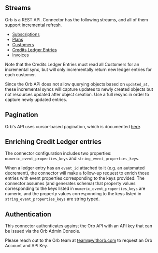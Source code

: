 ## Streams

Orb is a REST API. Connector has the following streams, and all of them support incremental refresh.

- [Subscriptions](https://docs.withorb.com/reference/list-subscriptions)
- [Plans](https://docs.withorb.com/reference/list-plans)
- [Customers](https://docs.withorb.com/reference/list-customers)
- [Credits Ledger Entries](https://docs.withorb.com/reference/view-credits-ledger)
- [Invoices](https://docs.withorb.com/docs/orb-docs/api-reference/schemas/invoice)

Note that the Credits Ledger Entries must read all Customers for an incremental sync, but will only
incrementally return new ledger entries for each customer.

Since the Orb API does not allow querying objects based on `updated_at`, these incremental syncs
will capture updates to newly created objects but not resources updated after object creation. Use a
full resync in order to capture newly updated entries.

## Pagination

Orb's API uses cursor-based pagination, which is documented
[here](https://docs.withorb.com/reference/pagination).

## Enriching Credit Ledger entries

The connector configuration includes two properties: `numeric_event_properties_keys` and
`string_event_properties_keys`.

When a ledger entry has an `event_id` attached to it (e.g. an automated decrement), the connector
will make a follow-up request to enrich those entries with event properties corresponding to the
keys provided. The connector assumes (and generates schema) that property values corresponding to
the keys listed in `numeric_event_properties_keys` are numeric, and the property values
corresponding to the keys listed in `string_event_properties_keys` are string typed.

## Authentication

This connector authenticates against the Orb API with an API key that can be issued via the Orb
Admin Console.

Please reach out to the Orb team at [team@withorb.com](mailto:team@withorb.com) to request an Orb
Account and API Key.
